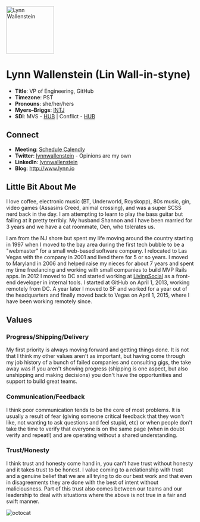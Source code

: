 <img src="https://user-images.githubusercontent.com/2606/58603343-41cfc300-8245-11e9-9777-331a47ceb635.jpg" alt="Lynn Wallenstein" width="128px" align="center" />


# Lynn Wallenstein (Lin Wall-in-styne)

- **Title**: VP of Engineering, GitHub
- **Timezone**: PST
- **Pronouns**: she/her/hers
- **Myers–Briggs**: [INTJ](https://www.16personalities.com/intj-personality)
- **SDI**: MVS - [HUB](strength-deployment-inventory.pdf) | Conflict - [HUB](strength-deployment-inventory.pdf)

## Connect
- **Meeting**: [Schedule Calendly](https://calendly.com/lynnwallenstein)
- **Twitter**: [lynnwallenstein](https://twitter.com/lynnwallenstein) - Opinions are my own
- **LinkedIn**: [lynnwallenstein](https://www.linkedin.com/in/lynnwallenstein/) 
- **Blog**: http://www.lynn.io


## Little Bit About Me

I love coffee, electronic music (BT, Underworld, Royskopp), 80s music, gin, video games (Assasins Creed, animal crossing), and was a super SCSS nerd back in the day. I am attempting to learn to play the bass guitar but failing at it pretty terribly. My husband Shannon and I have been married for 3 years and we have a cat roommate, Oen, who tolerates us.

I am from the NJ shore but spent my life moving around the country starting in 1997 when I moved to the bay area during the first tech bubble to be a "webmaster" for a small web-based software company. I relocated to Las Vegas with the company in 2001 and lived there for 5 or so years. I moved to Maryland in 2006 and helped raise my nieces for about 7 years and spent my time freelancing and working with small companies to build MVP Rails apps. In 2012 I moved to DC and started working at [LivingSocial](https://www.livingsocial.com/) as a front-end developer in internal tools. I started at GitHub on April 1, 2013, working remotely from DC. A year later I moved to SF and worked for a year out of the headquarters and finally moved back to Vegas on April 1, 2015, where I have been working remotely since.


## Values

### Progress/Shipping/Delivery

My first priority is always moving forward and getting things done. It is not that I think my other values aren't as important, but having come through my job history of a bunch of failed companies and consulting gigs, the take away was if you aren't showing progress (shipping is one aspect, but also unshipping and making decisions) you don't have the opportunities and support to build great teams.

### Communication/Feedback

I think poor communication tends to be the core of most problems. It is usually a result of fear (giving someone critical feedback that they won't like, not wanting to ask questions and feel stupid, etc) or when people don't take the time to verify that everyone is on the same page (when in doubt verify and repeat!) and are operating without a shared understanding.

### Trust/Honesty

I think trust and honesty come hand in, you can't have trust without honesty and it takes trust to be honest. I value coming to a relationship with trust and a genuine belief that we are all trying to do our best work and that even in disagreements they are done with the best of intent without maliciousness. Part of this trust also comes between our teams and our leadership to deal with situations where the above is not true in a fair and swift manner. 

![octocat](https://user-images.githubusercontent.com/2606/92340959-07241f80-f071-11ea-9cc5-d42481b03216.png)

